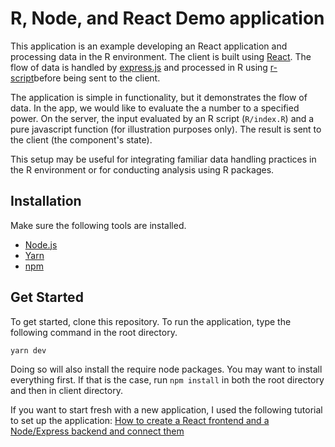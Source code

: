 
# R, Node, and React Demo application

This application is an example developing an React application and processing data in the R environment. The client is built using [React](https://reactjs.org). The flow of data is handled by [express.js](https://expressjs.com) and processed in R using [r-script](https://github.com/fridgerator/r-script)before being sent to the client.

The application is simple in functionality, but it demonstrates the flow of data. In the app, we would like to evaluate the a number to a specified power. On the server, the input evaluated by an R script (`R/index.R`) and a pure javascript function (for illustration purposes only). The result is sent to the client (the component's state).

This setup may be useful for integrating familiar data handling practices in the R environment or for conducting analysis using R packages. 

## Installation

Make sure the following tools are installed.

- [Node.js](https://nodejs.org/en/)
- [Yarn](https://yarnpkg.com/en/)
- [npm](https://www.npmjs.com/get-npm)

## Get Started

To get started, clone this repository. To run the application, type the following command in the root directory.

```bash
yarn dev
```

Doing so will also install the require node packages. You may want to install everything first. If that is the case, run `npm install` in both the root directory and then in client directory.

If you want to start fresh with a new application, I used the following tutorial to set up the application: [How to create a React frontend and a Node/Express backend and connect them](https://www.freecodecamp.org/news/create-a-react-frontend-a-node-express-backend-and-connect-them-together-c5798926047c/)
